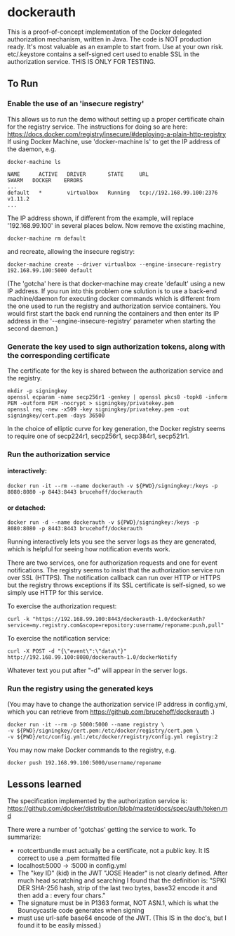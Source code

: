 # dockerauth
This is a proof-of-concept implementation of the Docker delegated authorization mechanism, written in Java.  The code is NOT production ready.  It's most valuable as an example to start from.   Use at your own risk.  etc/.keystore contains a self-signed cert used to enable SSL in the authorization service.  THIS IS ONLY FOR TESTING.


## To Run
### Enable the use of an 'insecure registry'
This allows us to run the demo without setting up a proper certificate chain for the registry service.  The instructions for doing so are here:
https://docs.docker.com/registry/insecure/#deploying-a-plain-http-registry
If using Docker Machine, use 'docker-machine ls' to get the IP address of the daemon, e.g.
```
docker-machine ls

NAME      ACTIVE   DRIVER       STATE     URL                         SWARM   DOCKER    ERRORS
...
default   *        virtualbox   Running   tcp://192.168.99.100:2376           v1.11.2 
...
```
The IP address shown, if different from the example, will replace '192.168.99.100' in several places below.  Now remove the existing machine,
```
docker-machine rm default
```
and recreate, allowing the insecure registry:
```
docker-machine create --driver virtualbox --engine-insecure-registry 192.168.99.100:5000 default
```
(The 'gotcha' here is that docker-machine may create 'default' using a new IP address.  If you run into this problem one solution is to use a back-end machine/daemon for executing docker commands which is different from the one used to run the registry and authorization service containers.  You would first start the back end running the containers and then enter its IP address in the '--engine-insecure-registry' parameter when starting the second daemon.)

### Generate the key used to sign authorization tokens, along with the corresponding certificate
The certificate for the key is shared between the authorization service and the registry.
```
mkdir -p signingkey
openssl ecparam -name secp256r1 -genkey | openssl pkcs8 -topk8 -inform PEM -outform PEM -nocrypt > signingkey/privatekey.pem
openssl req -new -x509 -key signingkey/privatekey.pem -out signingkey/cert.pem -days 36500
```
In the choice of elliptic curve for key generation, the Docker registry seems to require one of secp224r1, secp256r1, secp384r1, secp521r1.
### Run the authorization service
#### interactively:
```
docker run -it --rm --name dockerauth -v ${PWD}/signingkey:/keys -p 8080:8080 -p 8443:8443 brucehoff/dockerauth

```
#### or detached:
```
docker run -d --name dockerauth -v ${PWD}/signingkey:/keys -p 8080:8080 -p 8443:8443 brucehoff/dockerauth
```
Running interactively lets you see the server logs as they are generated, which is helpful for seeing how notification events work.

There are two services, one for authorization requests and one for event notifications.   The registry seems to insist that the authorization service run over SSL (HTTPS).  The notification callback can run over HTTP or HTTPS but the registry throws exceptions if its SSL certificate is self-signed, so we simply use HTTP for this service.

To exercise the authorization request:
```
curl -k "https://192.168.99.100:8443/dockerauth-1.0/dockerAuth?service=my.registry.com&scope=repository:username/reponame:push,pull"
```
To exercise the notification service:
```
curl -X POST -d "{\"event\":\"data\"}" http://192.168.99.100:8080/dockerauth-1.0/dockerNotify
```
Whatever text you put after "-d" will appear in the server logs.

### Run the registry using the generated keys
(You may have to change the authorization service IP address in config.yml, which you can retrieve from  https://github.com/brucehoff/dockerauth .)
```
docker run -it --rm -p 5000:5000 --name registry \
-v ${PWD}/signingkey/cert.pem:/etc/docker/registry/cert.pem \
-v ${PWD}/etc/config.yml:/etc/docker/registry/config.yml registry:2 
```

You may now make Docker commands to the registry, e.g.
```
docker push 192.168.99.100:5000/username/reponame
```


## Lessons learned
The specification implemented by the authorization service is:
https://github.com/docker/distribution/blob/master/docs/spec/auth/token.md

There were a number of 'gotchas' getting the service to work.  To summarize:
- rootcertbundle must actually be a certificate, not a public key.  It IS correct to use a .pem formatted file
- localhost:5000 -> :5000 in config.yml
- The "key ID" (kid) in the JWT "JOSE Header" is not clearly defined.  After much head scratching and searching I found that the definition is: "SPKI DER SHA-256 hash, strip of the last two bytes, base32 encode it and then add a : every four chars."
- The signature must be in P1363 format, NOT ASN.1, which is what the Bouncycastle code generates when signing
- must use url-safe base64 encode of the JWT.  (This IS in the doc's, but I found it to be easily missed.)

